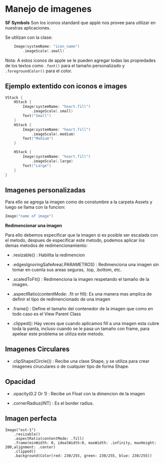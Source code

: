 # Manejo de imagenes

<strong>SF Symbols</strong>
Son los iconos standard que apple nos provee para utilizar en nuestras aplicaciones.

Se utilizan con la clase:

```swift
	Image(systemName: "icon_name")
		.imageScale(.small)
```

Nota: A estos iconos de apple se le pueden agregar todas las propiedades de los textos como ```.font()``` para el tamaño personalizado y ```.foregroundColor()``` para el color.

## Ejemplo extentido con iconos e images

```swift
VStack {
    HStack {
        Image(systemName: "heart.fill")
            .imageScale(.small)
        Text("Small")
    }
    HStack {
        Image(systemName: "heart.fill")
            .imageScale(.medium)
        Text("Medium")
    }

    HStack {
        Image(systemName: "heart.fill")
            .imageScale(.large)
        Text("Large")
    }
}
```

## Imagenes personalizadas

Para ello se agrega la imagen como de constumbre a la carpeta Assets y luego se llama con la funcion:

```swift
Image("name of image")
```

<strong>Redimencionar una imagen</strong>

<p>Para ello debemos especificar que la imagen si es posible ser escalada con el metodo, despues de especificar este metodo, podemos aplicar los demas metodos de redimencionamiento: </p>

- .resizable() : Habilita la redimencion
- .edgesIgnoringSafeArea(.PARAMETROS) : Redimenciona una imagen sin tomar en cuenta sus areas seguras, .top, .bottom, etc.
- .scaledToFit() : Redimenciona la imagen respetando el tamaño de la imagen.
- .aspectRatio(contentMode: .fit or fill): Es una manera mas amplica de definir el tipo de redimencionado de una imagen
- .frame() : Define el tamaño del contenedor de la imagen que como en todo caso es el View Parent Class

- .clipped(): Hay veces que cuando aplicamos fill a una imagen esta cubre toda la panta, incluso cuando se le pasa un tamaño con frame, para apelear este problema se utiliza este metodo.

## Imagenes Circulares

- .clipShape(Circle()) : Recibe una clase Shape, y se utiliza para crear imagenes ciruculares o de cualquier tipo de forma Shape.

## Opacidad

- .opacity(0.2 Or 1) : Recibe un Float con la dimencion de la imagen

- .cornerRadius(INT) : Es el border radius.

## Imagen perfecta

```
Image("est-1")
    .resizable()
    .aspectRatio(contentMode: .fill)
    .frame(minWidth: 0, idealWidth:0, maxWidth: .infinity, maxHeight: 200,alignment: .center)
    .clipped()
    .background(Color(red: 230/255, green: 230/255, blue: 230/255))
```
